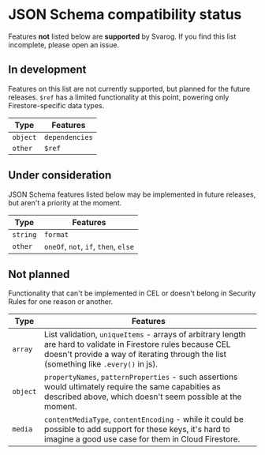 JSON Schema compatibility status
================================

Features **not** listed below are **supported** by Svarog. If you find this list incomplete, please open an issue.

## In development

Features on this list are not currently supported, but planned for the future releases. `$ref` has a limited functionality at this point, powering only Firestore-specific data types.

|Type|Features|
|--|--|
|`object`|`dependencies`|
|`other`|`$ref`|

## Under consideration

JSON Schema features listed below may be implemented in future releases, but aren't a priority at the moment.

|Type|Features|
|--|--|
|`string`|`format`|
|`other`|`oneOf`, `not`, `if`, `then`, `else`|

## Not planned

Functionality that can't be implemented in CEL or doesn't belong in Security Rules for one reason or another.

|Type|Features|
|--|--|
|`array`| List validation, `uniqueItems` - arrays of arbitrary length are hard to validate in Firestore rules because CEL doesn't provide a way of iterating through the list (something like `.every()` in js).|
|`object`|`propertyNames`, `patternProperties` - such assertions would ultimately require the same capabities as described above, which doesn't seem possible at the moment.|
|`media`|`contentMediaType`, `contentEncoding` - while it could be possible to add support for these keys, it's hard to imagine a good use case for them in Cloud Firestore.|
